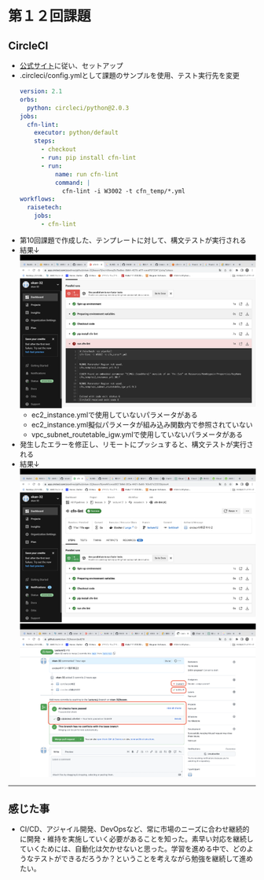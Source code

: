 # 第１２回課題
## CircleCI
* [公式サイト]()に従い、セットアップ
* .circleci/config.ymlとして課題のサンプルを使用、テスト実行先を変更
    ```config.yml
    version: 2.1
    orbs:
      python: circleci/python@2.0.3
    jobs:
      cfn-lint:
        executor: python/default
        steps:
          - checkout
          - run: pip install cfn-lint
          - run:
              name: run cfn-lint
              command: |
                cfn-lint -i W3002 -t cfn_temp/*.yml
    workflows:
      raisetech:
        jobs:
          - cfn-lint
    ```
* 第10回課題で作成した、テンプレートに対して、構文テストが実行される
* 結果↓
    ![lecture12-1](images/lecture12-1.png)
    * ec2_instance.ymlで使用していないパラメータがある
    * ec2_instance.yml擬似パラメータが組み込み関数内で参照されていない
    * vpc_subnet_routetable_igw.ymlで使用していないパラメータがある
* 発生したエラーを修正し、リモートにプッシュすると、構文テストが実行される
* 結果↓
    ![lecture12-2](images/lecture12-2.png)
    ![lecture12-3](images/lecture12-3.png)

----

## 感じた事
* CI/CD、アジャイル開発、DevOpsなど、常に市場のニーズに合わせ継続的に開発・維持を実施していく必要があることを知った。素早い対応を継続していくためには、自動化は欠かせないと思った。学習を進める中で、どのようなテストができるだろうか？ということを考えながら勉強を継続して進めたい。